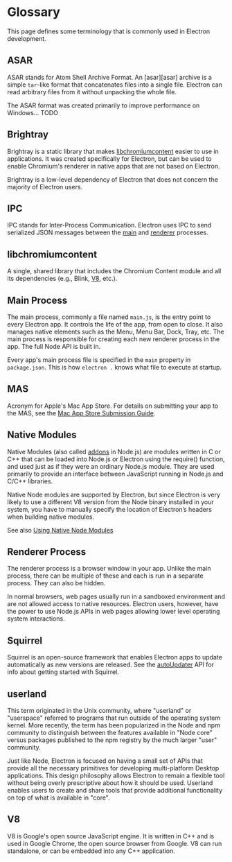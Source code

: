 # Glossary

This page defines some terminology that is commonly used in Electron development.

## ASAR

ASAR stands for Atom Shell Archive Format. An [asar][asar] archive is a simple
`tar`-like format that concatenates files into a single file. Electron can read
arbitrary files from it without unpacking the whole file.

The ASAR format was created primarily to improve performance on Windows... TODO

## Brightray

Brightray is a static library that makes [libchromiumcontent] easier to use in
applications. It was created specifically for Electron, but can be used to
enable Chromium's renderer in native apps that are not based on Electron.

Brightray is a low-level dependency of Electron that does not concern the
majority of Electron users.

## IPC

IPC stands for Inter-Process Communication. Electron uses IPC to send
serialized JSON messages between the [main] and [renderer] processes.

## libchromiumcontent

A single, shared library that includes the Chromium Content module and all its
dependencies (e.g., Blink, [V8], etc.).

## Main Process

The main process, commonly a file named `main.js`, is the entry point to every
Electron app. It controls the life of the app, from open to close. It also
manages native elements such as the Menu, Menu Bar, Dock, Tray, etc.  The
main process is responsible for creating each new renderer process in the app.
The full Node API is built in.

Every app's main process file is specified in the `main` property in
`package.json`. This is how `electron .` knows what file to execute at startup.

## MAS

Acronym for Apple's Mac App Store. For details on submitting your app to the
MAS, see the [Mac App Store Submission Guide].

## Native Modules

Native Modules (also called [addons] in
Node.js) are modules written in C or C++ that can be loaded into Node.js or
Electron using the require() function, and used just as if they were an
ordinary Node.js module. They are used primarily to provide an interface
between JavaScript running in Node.js and C/C++ libraries.

Native Node modules are supported by Electron, but since Electron is very
likely to use a different V8 version from the Node binary installed in your
system, you have to manually specify the location of Electron’s headers when
building native modules.

See also [Using Native Node Modules]

## Renderer Process

The renderer process is a browser window in your app. Unlike the main process,
there can be multiple of these and each is run in a separate process.
They can also be hidden.

In normal browsers, web pages usually run in a sandboxed environment and are not
allowed access to native resources. Electron users, however, have the power to
use Node.js APIs in web pages allowing lower level operating system
interactions.

## Squirrel

Squirrel is an open-source framework that enables Electron apps to update
automatically as new versions are released. See the [autoUpdater] API for
info about getting started with Squirrel.

## userland

This term originated in the Unix community, where "userland" or "userspace"
referred to programs that run outside of the operating system kernel. More
recently, the term has been popularized in the Node and npm community to
distinguish between the features available in "Node core" versus packages
published to the npm registry by the much larger "user" community.

Just like Node, Electron is focused on having a small set of APIs that provide
all the necessary primitives for developing multi-platform Desktop applications.
This design philosophy allows Electron to remain a flexible tool without being
overly prescriptive about how it should be used. Userland enables users to
create and share tools that provide additional functionality on top of what is
available in "core".

## V8

V8 is Google's open source JavaScript engine. It is written in C++ and is
used in Google Chrome, the open source browser from Google. V8 can run
standalone, or can be embedded into any C++ application.

[addons]: https://nodejs.org/api/addons.html
[autoUpdater]: api/auto-updater.md
[libchromiumcontent]: #libchromiumcontent
[Mac App Store Submission Guide]: tutorials/mac-app-store-submission-guide.md
[main]: #main-process
[renderer]: #renderer-process
[Using Native Node Modules]: tutorial/using-native-node-modules.md
[userland]: #userland
[V8]: #v8
